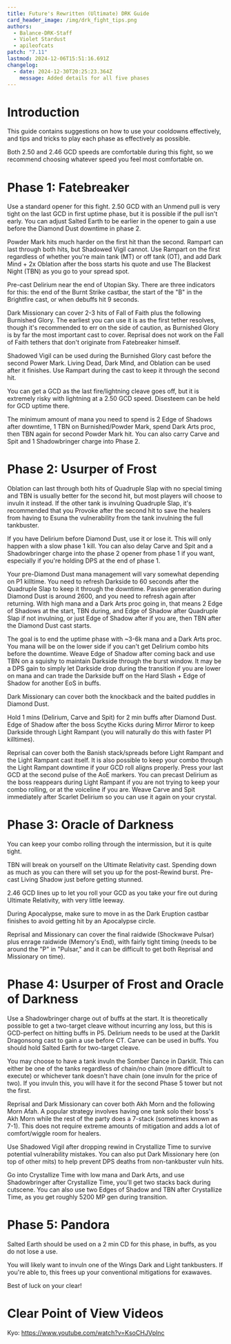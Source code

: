 ```yaml
---
title: Future's Rewritten (Ultimate) DRK Guide
card_header_image: /img/drk_fight_tips.png
authors:
  - Balance-DRK-Staff
  - Violet Stardust
  - apileofcats
patch: "7.11"
lastmod: 2024-12-06T15:51:16.691Z
changelog:
  - date: 2024-12-30T20:25:23.364Z
    message: Added details for all five phases
---
```

# Introduction

This guide contains suggestions on how to use your cooldowns effectively, and tips and tricks to play each phase as effectively as possible.

Both 2.50 and 2.46 GCD speeds are comfortable during this fight, so we recommend choosing whatever speed you feel most comfortable on.

# Phase 1: Fatebreaker

Use a standard opener for this fight. 2.50 GCD with an Unmend pull is very tight on the last GCD in first uptime phase, but it is possible if the pull isn't early. You can adjust Salted Earth to be earlier in the opener to gain a use before the Diamond Dust downtime in phase 2.

Powder Mark hits much harder on the first hit than the second. Rampart can last through both hits, but Shadowed Vigil cannot. Use Rampart on the first regardless of whether you're main tank (MT) or off tank (OT), and add Dark Mind + 2x Oblation after the boss starts his quote and use The Blackest Night (TBN) as you go to your spread spot.

Pre-cast Delirium near the end of Utopian Sky. There are three indicators for this: the end of the Burnt Strike castbar, the start of the "B" in the Brightfire cast, or when debuffs hit 9 seconds.

Dark Missionary can cover 2-3 hits of Fall of Faith plus the following Burnished Glory. The earliest you can use it is as the first tether resolves, though it's recommended to err on the side of caution, as Burnished Glory is by far the most important cast to cover. Reprisal does not work on the Fall of Faith tethers that don't originate from Fatebreaker himself.

Shadowed Vigil can be used during the Burnished Glory cast before the second Power Mark. Living Dead, Dark Mind, and Oblation can be used after it finishes. Use Rampart during the cast to keep it through the second hit.

You can get a GCD as the last fire/lightning cleave goes off, but it is extremely risky with lightning at a 2.50 GCD speed. Disesteem can be held for GCD uptime there.

The minimum amount of mana you need to spend is 2 Edge of Shadows after downtime, 1 TBN on Burnished/Powder Mark, spend Dark Arts proc, then TBN again for second Powder Mark hit. You can also carry Carve and Spit and 1 Shadowbringer charge into Phase 2.

# Phase 2: Usurper of Frost

Oblation can last through both hits of Quadruple Slap with no special timing and TBN is usually better for the second hit, but most players will choose to invuln it instead. If the other tank is invulning Quadruple Slap, it's recommended that you Provoke after the second hit to save the healers from having to Esuna the vulnerability from the tank invulning the full tankbuster.

If you have Delirium before Diamond Dust, use it or lose it. This will only happen with a slow phase 1 kill. You can also delay Carve and Spit and a Shadowbringer charge into the phase 2 opener from phase 1 if you want, especially if you're holding DPS at the end of phase 1.

Your pre-Diamond Dust mana management will vary somewhat depending on P1 killtime. You need to refresh Darkside to 60 seconds after the Quadruple Slap to keep it through the downtime. Passive generation during Diamond Dust is around 2600, and you need to refresh again after returning. With high mana and a Dark Arts proc going in, that means 2 Edge of Shadows at the start, TBN during, and Edge of Shadow after Quadruple Slap if not invulning, or just Edge of Shadow after if you are, then TBN after the Diamond Dust cast starts. 

The goal is to end the uptime phase with ~3-6k mana and a Dark Arts proc. You mana will be on the lower side if you can't get Delirium combo hits before the downtime. Weave Edge of Shadow after coming back and use TBN on a squishy to maintain Darkside through the burst window. It may be a DPS gain to simply let Darkside drop during the transition if you are lower on mana and can trade the Darkside buff on the Hard Slash + Edge of Shadow for another EoS in buffs.

Dark Missionary can cover both the knockback and the baited puddles in Diamond Dust.

Hold 1 mins (Delirium, Carve and Spit) for 2 min buffs after Diamond Dust. Edge of Shadow after the boss Scythe Kicks during Mirror Mirror to keep Darkside through Light Rampant (you will naturally do this with faster P1 killtimes).
 
Reprisal can cover both the Banish stack/spreads before Light Rampant and the Light Rampant cast itself. It is also possible to keep your combo through the Light Rampant downtime if your GCD roll aligns properly. Press your last GCD at the second pulse of the AoE markers.
You can precast Delirium as the boss reappears during Light Rampant if you are not trying to keep your combo rolling, or at the voiceline if you are. Weave Carve and Spit immediately after Scarlet Delirium so you can use it again on your crystal.

# Phase 3: Oracle of Darkness

You can keep your combo rolling through the intermission, but it is quite tight.

TBN will break on yourself on the Ultimate Relativity cast. Spending down as much as you can there will set you up for the post-Rewind burst. Pre-cast Living Shadow just before getting stunned.

2.46 GCD lines up to let you roll your GCD as you take your fire out during Ultimate Relativity, with very little leeway.

During Apocalypse, make sure to move in as the Dark Eruption castbar finishes to avoid getting hit by an Apocalypse circle.

Reprisal and Missionary can cover the final raidwide (Shockwave Pulsar) plus enrage raidwide (Memory's End), with fairly tight timing (needs to be around the "P" in "Pulsar," and it can be difficult to get both Reprisal and Missionary on time).

# Phase 4: Usurper of Frost and Oracle of Darkness

Use a Shadowbringer charge out of buffs at the start. It is theoretically possible to get a two-target cleave without incurring any loss, but this is GCD-perfect on hitting buffs in P5.
Delirium needs to be used at the Darklit Dragonsong cast to gain a use before CT. Carve can be used in buffs. You should hold Salted Earth for two-target cleave.

You may choose to have a tank invuln the Somber Dance in Darklit. This can either be one of the tanks regardless of chain/no chain (more difficult to execute) or whichever tank doesn't have chain (one invuln for the price of two). If you invuln this, you will have it for the second Phase 5 tower but not the first.

Reprisal and Dark Missionary can cover both Akh Morn and the following Morn Afah. A popular strategy involves having one tank solo their boss's Akh Morn while the rest of the party does a 7-stack (sometimes known as 7-1). This does not require extreme amounts of mitigation and adds a lot of comfort/wiggle room for healers.

Use Shadowed Vigil after dropping rewind in Crystallize Time to survive potential vulnerability mistakes. You can also put Dark Missionary here (on top of other mits) to help prevent DPS deaths from non-tankbuster vuln hits.

Go into Crystallize Time with low mana and Dark Arts, and use Shadowbringer after Crystallize Time, you'll get two stacks back during cutscene. You can also use two Edges of Shadow and TBN after Crystallize Time, as you get roughly 5200 MP gen during transition.

# Phase 5: Pandora

Salted Earth should be used on a 2 min CD for this phase, in buffs, as you do not lose a use.

You will likely want to invuln one of the Wings Dark and Light tankbusters. If you're able to, this frees up your conventional mitigations for exawaves.

Best of luck on your clear!

# Clear Point of View Videos

Kyo: https://www.youtube.com/watch?v=KsoCHJVplnc